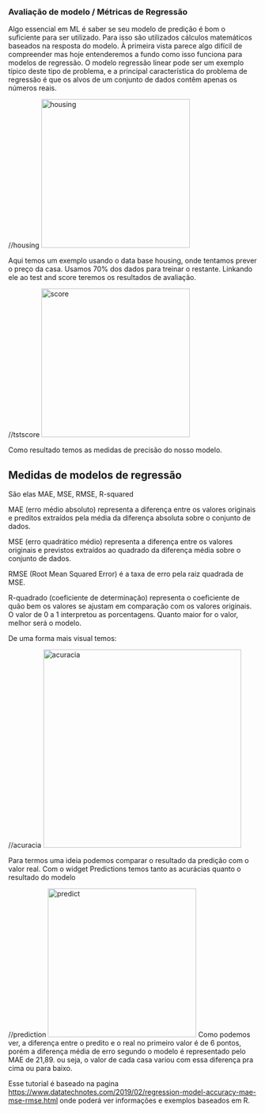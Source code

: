 ### Avaliação de modelo / Métricas de Regressão

Algo essencial em ML é saber se seu modelo de predição é bom o suficiente para ser utilizado. Para isso são utilizados cálculos matemáticos baseados na resposta do modelo.
À primeira vista parece algo difícil de compreender mas hoje entenderemos a fundo como isso funciona para modelos de regressão.
O modelo regressão linear pode ser um exemplo típico deste tipo de problema, e a principal característica do problema de regressão é que os alvos de um conjunto de dados contêm apenas os números reais.

//housing
<img src="imgs/housing.png" alt="housing" width="300">

Aqui temos um exemplo usando o data base housing, onde tentamos prever o preço da casa. Usamos 70% dos dados para treinar o restante. Linkando ele ao test and score teremos os resultados de avaliação.

//tstscore
<img src="imgs/tstscore.png" alt="score" width="300">

Como resultado temos as medidas de precisão do nosso modelo.

## Medidas de modelos de regressão

São elas MAE, MSE, RMSE, R-squared 

MAE (erro médio absoluto) representa a diferença entre os valores originais e preditos extraídos pela média da diferença absoluta sobre o conjunto de dados.

MSE (erro quadrático médio) representa a diferença entre os valores originais e previstos extraídos ao quadrado da diferença média sobre o conjunto de dados.

RMSE (Root Mean Squared Error) é a taxa de erro pela raiz quadrada de MSE.

R-quadrado (coeficiente de determinação) representa o coeficiente de quão bem os valores se ajustam em comparação com os valores originais. O valor de 0 a 1 interpretou as porcentagens. Quanto maior for o valor, melhor será o modelo.

De uma forma mais visual temos:

//acuracia
<img src="imgs/acuracia.JPG" alt="acuracia" width="400">

Para termos uma ideia podemos comparar o resultado da predição com o valor real. Com o widget Predictions temos tanto as acurácias quanto o resultado do modelo

//prediction
<img src="imgs/prediction.png" alt="predict" width="300">
Como podemos ver, a diferença entre o predito e o real no primeiro valor é de 6 pontos, porém a diferença média de erro segundo o modelo é representado pelo MAE de 21,89. ou seja, o valor de cada casa variou com essa diferença pra cima ou para baixo.

Esse tutorial é baseado na pagina
https://www.datatechnotes.com/2019/02/regression-model-accuracy-mae-mse-rmse.html
onde poderá ver informações e exemplos baseados em R.

